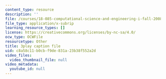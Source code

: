 ```yaml
---
content_type: resource
description: ''
file: /courses/18-085-computational-science-and-engineering-i-fall-2008/c8a58c11b0cbf9de831a23b38f552a2d_pN7zitwRq58.srt
file_type: application/x-subrip
learning_resource_types: []
license: https://creativecommons.org/licenses/by-nc-sa/4.0/
ocw_type: OCWFile
resourcetype: Other
title: 3play caption file
uid: c8a58c11-b0cb-f9de-831a-23b38f552a2d
video_files:
  video_thumbnail_file: null
video_metadata:
  youtube_id: null
---
```

